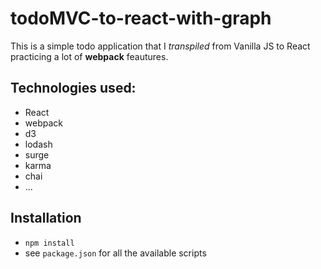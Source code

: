 # todoMVC-to-react-with-graph

This is a simple todo application that I *transpiled* from Vanilla JS to React practicing a lot of __webpack__ feautures.

## Technologies used:

- React
- webpack
- d3
- lodash
- surge
- karma
- chai
- ...

## Installation
- `npm install`
- see `package.json` for all the available scripts
